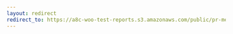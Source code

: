 ```yaml
---
layout: redirect
redirect_to: https://a8c-woo-test-reports.s3.amazonaws.com/public/pr-merge/40146/e2e/index.html
---
```

